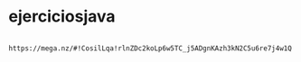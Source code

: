 # ejerciciosjava
                        https://mega.nz/#!CosilLqa!rlnZDc2koLp6w5TC_j5ADgnKAzh3kN2C5u6re7j4w1Q
